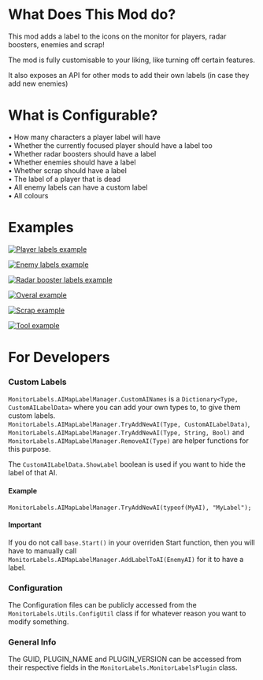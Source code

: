 # What Does This Mod do?

This mod adds a label to the icons on the monitor for players, radar boosters, enemies and scrap!

The mod is fully customisable to your liking, like turning off certain features.

It also exposes an API for other mods to add their own labels (in case they add new enemies)

# What is Configurable?

• How many characters a player label will have  
• Whether the currently focused player should have a label too  
• Whether radar boosters should have a label  
• Whether enemies should have a label  
• Whether scrap should have a label  
• The label of a player that is dead  
• All enemy labels can have a custom label  
• All colours  

# Examples
[![Player labels example](/Examples/ManyPlayer.png?raw=true)](https://github.com/Danny-vD/Mods-LethalCompany-MonitorLabels)

[![Enemy labels example](/Examples/EnemyLabels.png?raw=true)](https://github.com/Danny-vD/Mods-LethalCompany-MonitorLabels)

[![Radar booster labels example](/Examples/RadarBoosterLabels.png?raw=true)](https://github.com/Danny-vD/Mods-LethalCompany-MonitorLabels)

[![Overal example](/Examples/OveralExample.png?raw=true)](https://github.com/Danny-vD/Mods-LethalCompany-MonitorLabels)

[![Scrap example](/Examples/ScrapExample.png?raw=true)](https://github.com/Danny-vD/Mods-LethalCompany-MonitorLabels)

[![Tool example](/Examples/ToolLabelExample.png?raw=true)](https://github.com/Danny-vD/Mods-LethalCompany-MonitorLabels)

# For Developers
### Custom Labels
`MonitorLabels.AIMapLabelManager.CustomAINames` is a `Dictionary<Type, CustomAILabelData>` where you can add your own types to, to give them custom labels.  
`MonitorLabels.AIMapLabelManager.TryAddNewAI(Type, CustomAILabelData)`, `MonitorLabels.AIMapLabelManager.TryAddNewAI(Type, String, Bool)` and `MonitorLabels.AIMapLabelManager.RemoveAI(Type)` are helper functions for this purpose.  

The `CustomAILabelData.ShowLabel` boolean is used if you want to hide the label of that AI.

#### Example
`MonitorLabels.AIMapLabelManager.TryAddNewAI(typeof(MyAI), "MyLabel");`

#### Important
If you do not call `base.Start()` in your overriden Start function, then you will have to manually call `MonitorLabels.AIMapLabelManager.AddLabelToAI(EnemyAI)` for it to have a label.

### Configuration
The Configuration files can be publicly accessed from the `MonitorLabels.Utils.ConfigUtil` class if for whatever reason you want to modify something.

### General Info
The GUID, PLUGIN_NAME and PLUGIN_VERSION can be accessed from their respective fields in the `MonitorLabels.MonitorLabelsPlugin` class.
